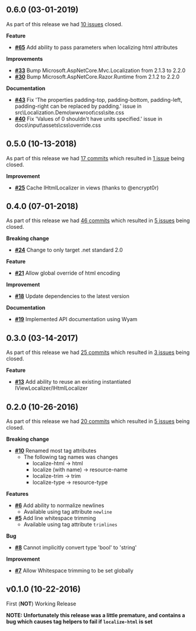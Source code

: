 ## 0.6.0 (03-01-2019)


As part of this release we had [10 issues](https://github.com/WormieCorp/Localization.AspNetCore.TagHelpers/milestone/6?closed=1) closed.


__Feature__

- [__#65__](https://github.com/WormieCorp/Localization.AspNetCore.TagHelpers/issues/65) Add ability to pass parameters when localizing html attributes

__Improvements__

- [__#33__](https://github.com/WormieCorp/Localization.AspNetCore.TagHelpers/pull/33) Bump Microsoft.AspNetCore.Mvc.Localization from 2.1.3 to 2.2.0
- [__#30__](https://github.com/WormieCorp/Localization.AspNetCore.TagHelpers/pull/30) Bump Microsoft.AspNetCore.Razor.Runtime from 2.1.2 to 2.2.0

__Documentation__

- [__#43__](https://github.com/WormieCorp/Localization.AspNetCore.TagHelpers/issues/43) Fix 'The properties padding-top, padding-bottom, padding-left, padding-right can be replaced by padding.' issue in src\Localization.Demo\wwwroot\css\site.css
- [__#40__](https://github.com/WormieCorp/Localization.AspNetCore.TagHelpers/issues/40) Fix 'Values of 0 shouldn't have units specified.' issue in docs\input\assets\css\override.css


## 0.5.0 (10-13-2018)


As part of this release we had [17 commits](https://github.com/WormieCorp/Localization.AspNetCore.TagHelpers/compare/0.4.0...0.5.0) which resulted in [1 issue](https://github.com/WormieCorp/Localization.AspNetCore.TagHelpers/issues?milestone=5&state=closed) being closed.


__Improvement__

- [__#25__](https://github.com/WormieCorp/Localization.AspNetCore.TagHelpers/issues/25) Cache IHtmlLocalizer in views (thanks to @encrypt0r)


## 0.4.0 (07-01-2018)


As part of this release we had [46 commits](https://github.com/WormieCorp/Localization.AspNetCore.TagHelpers/compare/0.3.0...0.4.0) which resulted in [5 issues](https://github.com/WormieCorp/Localization.AspNetCore.TagHelpers/issues?milestone=4&state=closed) being closed.


__Breaking change__

- [__#24__](https://github.com/WormieCorp/Localization.AspNetCore.TagHelpers/issues/24) Change to only target .net standard 2.0

__Feature__

- [__#21__](https://github.com/WormieCorp/Localization.AspNetCore.TagHelpers/issues/21) Allow global override of html encoding

__Improvement__

- [__#18__](https://github.com/WormieCorp/Localization.AspNetCore.TagHelpers/issues/18) Update dependencies to the latest version

__Documentation__

- [__#19__](https://github.com/WormieCorp/Localization.AspNetCore.TagHelpers/issues/19) Implemented API documentation using Wyam


## 0.3.0 (03-14-2017)


As part of this release we had [25 commits](https://github.com/WormieCorp/Localization.AspNetCore.TagHelpers/compare/0.2.0...0.3.0) which resulted in [3 issues](https://github.com/WormieCorp/Localization.AspNetCore.TagHelpers/issues?milestone=3&state=closed) being closed.


__Feature__

- [__#13__](https://github.com/WormieCorp/Localization.AspNetCore.TagHelpers/issues/13) Add ability to reuse an existing instantiated IViewLocalizer/IHtmlLocalizer


## 0.2.0 (10-26-2016)


As part of this release we had [20 commits](https://github.com/WormieCorp/Localization.AspNetCore.TagHelpers/compare/v0.1.0...0.2.0) which resulted in [5 issues](https://github.com/WormieCorp/Localization.AspNetCore.TagHelpers/issues?milestone=2&state=closed) being closed.

**Breaking change**
- [**#10**](https://github.com/WormieCorp/Localization.AspNetCore.TagHelpers/issues/10) Renamed most tag attributes
  - The following tag names was changes  
    - localize-html -> html  
    - localize (with name) -> resource-name  
    - localize-trim -> trim  
    - localize-type -> resource-type  

**Features**
- [**#6**](https://github.com/WormieCorp/Localization.AspNetCore.TagHelpers/issues/6) Add ability to normalize newlines
  - Available using tag attribute `newline`
- [**#5**](https://github.com/WormieCorp/Localization.AspNetCore.TagHelpers/issues/5) Add line whitespace trimming
  - Available using tag attribute `trimlines`

**Bug**
- [**#8**](https://github.com/WormieCorp/Localization.AspNetCore.TagHelpers/issues/8) Cannot implicitly convert type 'bool' to 'string'

**Improvement**
- [**#7**](https://github.com/WormieCorp/Localization.AspNetCore.TagHelpers/issues/7) Allow Whitespace trimming to be set globally



## v0.1.0 (10-22-2016)


First (**NOT**) Working Release

**NOTE: Unfortunately this release was a little premature, and contains a bug
which causes tag helpers to fail if `localize-html` is set**

